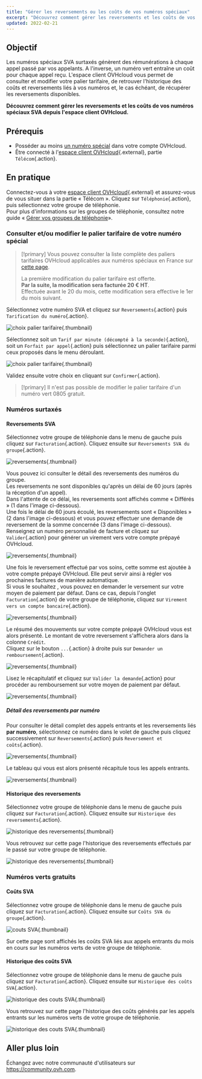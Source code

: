 ```yaml
---
title: "Gérer les reversements ou les coûts de vos numéros spéciaux"
excerpt: "Découvrez comment gérer les reversements et les coûts de vos numéros spéciaux SVA depuis l'espace client OVHcloud"
updated: 2022-02-21
---
```


## Objectif

Les numéros spéciaux SVA surtaxés génèrent des rémunérations à chaque appel passé par vos appelants.
A l'inverse, un numéro vert entraîne un coût pour chaque appel reçu.
L'espace client OVHcloud vous permet de consulter et modifier votre palier tarifaire, de retrouver l'historique des coûts et reversements liés à vos numéros et, le cas échéant, de récupérer les reversements disponibles.

**Découvrez comment gérer les reversements et les coûts de vos numéros spéciaux SVA depuis l'espace client OVHcloud.**

## Prérequis

- Posséder au moins [un numéro spécial](https://www.ovhtelecom.fr/telephonie/numeros/numeros-speciaux/) dans votre compte OVHcloud.
- Être connecté à l'[espace client OVHcloud](https://www.ovh.com/auth/?action=gotomanager&from=https://www.ovh.com/fr/&ovhSubsidiary=fr){.external}, partie `Télécom`{.action}.

## En pratique

Connectez-vous à votre [espace client OVHcloud](https://www.ovh.com/auth/?action=gotomanager&from=https://www.ovh.com/fr/&ovhSubsidiary=fr){.external} et assurez-vous de vous situer dans la partie « Télécom ». Cliquez sur `Téléphonie`{.action}, puis sélectionnez votre groupe de téléphonie.<br>
Pour plus d'informations sur les groupes de téléphonie, consultez notre guide « [Gérer vos groupes de téléphonie](/pages/web_cloud/phone_and_fax/voip/regrouper_services_telephonie)».

### Consulter et/ou modifier le palier tarifaire de votre numéro spécial

> [!primary]
> Vous pouvez consulter la liste complète des paliers tarifaires OVHcloud applicables aux numéros spéciaux en France sur [cette page](https://www.ovhtelecom.fr/telephonie/numeros/numeros-speciaux/numeros-francais.xml).
>
> La première modification du palier tarifaire est offerte.<br>
> **Par la suite, la modification sera facturée 20 € HT**.<br>
> Effectuée avant le 20 du mois, cette modification sera effective le 1er du mois suivant.
>

Sélectionnez votre numéro SVA et cliquez sur `Reversements`{.action} puis `Tarification du numéro`{.action}.

![choix palier tarifaire](images/price01.png){.thumbnail}

Sélectionnez soit un `Tarif par minute (décompté à la seconde)`{.action}, soit un `Forfait par appel`{.action} puis sélectionnez un palier tarifaire parmi ceux proposés dans le menu déroulant.

![choix palier tarifaire](images/price02.png){.thumbnail}

Validez ensuite votre choix en cliquant sur `Confirmer`{.action}.

> [!primary]
> Il n'est pas possible de modifier le palier tarifaire d'un numéro vert 0805 gratuit.

### Numéros surtaxés

#### Reversements SVA

Sélectionnez votre groupe de téléphonie dans le menu de gauche puis cliquez sur `Facturation`{.action}. Cliquez ensuite sur `Reversements SVA du groupe`{.action}.

![reversements](images/reversements01.png){.thumbnail}

Vous pouvez ici consulter le détail des reversements des numéros du groupe.<br>
Les reversements ne sont disponibles qu'après un délai de 60 jours (après la réception d'un appel).<br>
Dans l'attente de ce délai, les reversements sont affichés comme « Différés » (1 dans l'image ci-dessous).<br>
Une fois le délai de 60 jours écoulé, les reversements sont « Disponibles » (2 dans l'image ci-dessous) et vous pouvez effectuer une demande de reversement de la somme concernée (3 dans l'image ci-dessous). Renseignez un numéro personnalisé de facture et cliquez sur `Valider`{.action} pour générer un virement vers votre compte prépayé OVHcloud. 

![reversements](images/reversements02.png){.thumbnail}

Une fois le reversement effectué par vos soins, cette somme est ajoutée à votre compte prépayé OVHcloud. Elle peut servir ainsi à régler vos prochaines factures de manière automatique.<br>
Si vous le souhaitez , vous pouvez en demander le versement sur votre moyen de paiement par défaut. Dans ce cas, depuis l'onglet `Facturation`{.action} de votre groupe de téléphonie, cliquez sur `Virement vers un compte bancaire`{.action}.

![reversements](images/virement.png){.thumbnail}

Le résumé des mouvements sur votre compte prépayé OVHcloud vous est alors présenté.
Le montant de votre reversement s'affichera alors dans la colonne `Crédit`.<br>
Cliquez sur le bouton `...`{.action} à droite puis sur `Demander un remboursement`{.action}.

![reversements](images/remboursement01.png){.thumbnail}

Lisez le récapitulatif et cliquez sur `Valider la demande`{.action} pour procéder au remboursement sur votre moyen de paiement par défaut.

![reversements](images/remboursement02.png){.thumbnail}

##### **Détail des reversements par numéro**

Pour consulter le détail complet des appels entrants et les reversements liés **par numéro**, sélectionnez ce numéro dans le volet de gauche puis cliquez successivement sur `Reversements`{.action} puis `Reversement et coûts`{.action}.

![reversements](images/reversements04.png){.thumbnail}

Le tableau qui vous est alors présenté récapitule tous les appels entrants.

![reversements](images/reversements03.png){.thumbnail}

#### Historique des reversements

Sélectionnez votre groupe de téléphonie dans le menu de gauche puis cliquez sur `Facturation`{.action}. Cliquez ensuite sur `Historique des reversements`{.action}.

![historique des reversements](images/historique-reversements01.png){.thumbnail}

Vous retrouvez sur cette page l'historique des reversements effectués par le passé sur votre groupe de téléphonie.

![historique des reversements](images/historique-reversements02.png){.thumbnail}

### Numéros verts gratuits

#### Coûts SVA

Sélectionnez votre groupe de téléphonie dans le menu de gauche puis cliquez sur `Facturation`{.action}. Cliquez ensuite sur `Coûts SVA du groupe`{.action}.

![couts SVA](images/couts01.png){.thumbnail}

Sur cette page sont affichés les coûts SVA liés aux appels entrants du mois en cours sur les numéros verts de votre groupe de téléphonie.

#### Historique des coûts SVA

Sélectionnez votre groupe de téléphonie dans le menu de gauche puis cliquez sur `Facturation`{.action}. Cliquez ensuite sur `Historique des coûts SVA`{.action}.

![historique des couts SVA](images/historique-couts01.png){.thumbnail}

Vous retrouvez sur cette page l'historique des coûts générés par les appels entrants sur les numéros verts de votre groupe de téléphonie.

![historique des couts SVA](images/historique-couts02.png){.thumbnail}

## Aller plus loin

Échangez avec notre communauté d'utilisateurs sur <https://community.ovh.com>.
